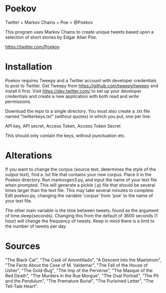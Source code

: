 Poekov
======

Twitter + Markov Chains + Poe = @Poekov

This program uses Markov Chains to create unique tweets based upon a selection of short stories by Edgar Allan Poe.

https://twitter.com/Poekov

Installation
============
Poekov requires Tweepy and a Twitter account with developer credentials to post to Twitter. Get Tweepy from https://github.com/tweepy/tweepy and install it first. Visit https://dev.twitter.com/ to set up your developer credentials and create a new application with both read and write permissions.

Download the repo to a single directory. You must also create a .txt file named "twitterkeys.txt" (without quotes) in which you put, one per line:

  API key, 
  API secret, 
  Access Token, 
  Access Token Secret

This should only contain the keys, without punctuation etc.

Alterations
==========
If you want to change the corpus (source text, determines the style of the output text), find a .txt file that contains your new corpus. Place it in the Poekov directory. Run markovgen3.py, and input the name of your text file when prompted. This will generate a pickle (.p) file that should be several times larger than the text file. This may take several minutes to complete. Edit poekov.py, changing the variable 'corpus' from 'poe' to the name of your text file. 

The other main variable is the time between tweets, found as the argument of time.sleep(seconds). Changing this from the default of 3600 seconds (1 hour) will change the frequency of tweets. Keep in mind there is a limit to the number of tweets per day.

Sources
=======
"The Black Cat", 
"The Cask of Amontillado", 
"A Descent into the Maelstrom", 
"The Facts About the Case of M. Valdemar", 
"The Fall of the House of Usher", 
"The Gold-Bug", 
"The Imp of the Perverse", 
"The Masque of the Red Death", 
"The Murders in the Rue Morgue", 
"The Oval Portrait", 
"The Pit and the Pendulum", 
"The Premature Burial", 
"The Purloined Letter", 
"The Tell-Tale Heart".
